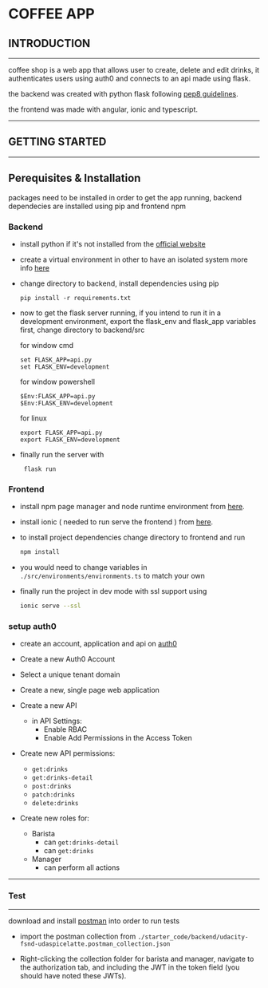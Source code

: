 # **COFFEE APP**

## **INTRODUCTION**
---
coffee shop is a web app that allows user to create, delete and edit drinks, it authenticates users using auth0 and connects to an api made using flask.

the backend was created with python flask following [pep8 guidelines]().

the frontend was made with angular, ionic and typescript.

---
## **GETTING STARTED**
---
## **Perequisites & Installation**
packages need to be installed in order to get the app running, backend dependecies are installed using pip and frontend npm

### **Backend**
- install python if it's not installed from the [official website](https://docs.python.org/3/using/unix.html#getting-and-installing-the-latest-version-of-python)

- create a virtual environment in other to have an isolated system more info [here](https://docs.python.org/3/library/venv.html#:~:text=A%20virtual%20environment%20is%20a,part%20of%20your%20operating%20system.)

- change directory to backend, install dependencies using pip
    ```
    pip install -r requirements.txt
    ```

- now to get the flask server running, if you intend to run it in a development environment, export the flask_env and flask_app variables first, change directory to backend/src

    for window cmd
    ```
    set FLASK_APP=api.py
    set FLASK_ENV=development
    ```
    for window powershell
    ```
    $Env:FLASK_APP=api.py
    $Env:FLASK_ENV=development
    ```
    for linux
    ```
    export FLASK_APP=api.py
    export FLASK_ENV=development
    ```

- finally run the server with

   ```
    flask run
   ```

### **Frontend**

- install npm page manager and node runtime environment from [here](https://nodejs.com/en/download).

- install ionic ( needed to run serve the frontend ) from [here](https://ionicframework.com/docs/intro/cli).

- to install project dependencies change directory to frontend and run
    ```bash
    npm install 
    ```

- you would need to change variables in ``` ./src/environments/environments.ts``` to match your own

- finally run the project in dev mode with ssl support using

    ```bash
    ionic serve --ssl
    ```

### **setup auth0**

- create an account, application and api on [auth0](https://auth0.com)

- Create a new Auth0 Account
- Select a unique tenant domain
- Create a new, single page web application
- Create a new API
   - in API Settings:
     - Enable RBAC
     - Enable Add Permissions in the Access Token
- Create new API permissions:
   - `get:drinks`
   - `get:drinks-detail`
   - `post:drinks`
   - `patch:drinks`
   - `delete:drinks`
- Create new roles for:
   - Barista
     - can `get:drinks-detail`
     - can `get:drinks`
   - Manager
     - can perform all actions

---
### **Test**
---
download and install [postman](https://getpostman.com/) into order to run tests


- import the postman collection from ```./starter_code/backend/udacity-fsnd-udaspicelatte.postman_collection.json```

- Right-clicking the collection folder for barista and manager, navigate to the authorization tab, and including the JWT in the token field (you should have noted these JWTs). 
